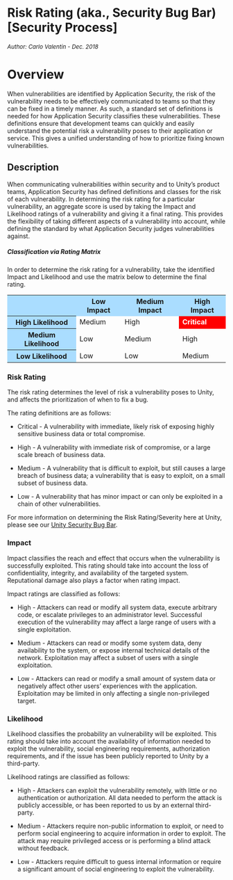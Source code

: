 # Risk Rating (aka., Security Bug Bar) [Security Process]
<font size="-1">_Author: Carlo Valentin - Dec. 2018_</font>

# Overview
When vulnerabilities are identified by Application Security, the risk of the vulnerability needs to be effectively communicated to teams so that they can be fixed in a timely manner. As such, a standard set of definitions is needed for how Application Security classifies these vulnerabilities. These definitions ensure that development teams can quickly and easily understand the potential risk a vulnerability poses to their application or service. This gives a unified understanding of how to prioritize fixing known vulnerabilities.

## Description
When communicating vulnerabilities within security and to Unity’s product teams, Application Security has defined definitions and classes for the risk of each vulnerability. In determining the risk rating for a particular vulnerability, an aggregate score is used by taking the Impact and Likelihood ratings of a vulnerability and giving it a final rating. This provides the flexibility of taking different aspects of a vulnerability into account, while defining the standard by what Application Security judges vulnerabilities against.

##### Classification via Rating Matrix
In order to determine the risk rating for a vulnerability, take the identified Impact and Likelihood and use the matrix below to determine the final rating.

<table>
<tr style="background-color:#aaddff">
<td></td><th>Low Impact</th><th>Medium Impact</th><th>High Impact</th></tr>
<tr>
<th style="background-color:#aaddff">High Likelihood</th>
<td>Medium</td><td>High</td><td style="background-color:red;color:white;font-weight:bold">Critical</td>
</tr>
<tr>
<th style="background-color:#aaddff">Medium Likelihood</th>
<td>Low</td><td>Medium</td><td>High</td>
</tr>
<tr>
<th style="background-color:#aaddff">Low Likelihood</th>
<td>Low</td><td>Low</td><td>Medium</td>
</tr>
</table>





### Risk Rating
The risk rating determines the level of risk a vulnerability poses to Unity, and affects the prioritization of when to fix a bug.

The rating definitions are as follows:

- Critical - A vulnerability with immediate, likely risk of exposing highly sensitive business data or total compromise.

- High - A vulnerability with immediate risk of compromise, or a large scale breach of business data.

- Medium - A vulnerability that is difficult to exploit, but still causes a large breach of business data; a vulnerability that is easy to exploit, on a small subset of business data.

- Low - A vulnerability that has minor impact or can only be exploited in a chain of other vulnerabilities.

For more information on determining the Risk Rating/Severity here at Unity, please see our [Unity Security Bug Bar](./Bug-Bar.md).

### Impact
Impact classifies the reach and effect that occurs when the vulnerability is successfully exploited. This rating should take into account the loss of confidentiality, integrity, and availability of the targeted system. Reputational damage also plays a factor when rating impact.

Impact ratings are classified as follows:

- High - Attackers can read or modify all system data, execute arbitrary code, or escalate privileges to an administrator level. Successful execution of the vulnerability may affect a large range of users with a single exploitation.

- Medium - Attackers can read or modify some system data, deny availability to the system, or expose internal technical details of the network. Exploitation may affect a subset of users with a single exploitation.

- Low - Attackers can read or modify a small amount of system data or negatively affect other users’ experiences with the application. Exploitation may be limited in only affecting a single non-privileged target.

### Likelihood
Likelihood classifies the probability an vulnerability will be exploited. This rating should take into account the availability of information needed to exploit the vulnerability, social engineering requirements, authorization requirements, and if the issue has been publicly reported to Unity by a third-party.

Likelihood ratings are classified as follows:

- High - Attackers can exploit the vulnerability remotely, with little or no authentication or authorization. All data needed to perform the attack is publicly accessible, or has been reported to us by an external third-party.

- Medium - Attackers require non-public information to exploit, or need to perform social engineering to acquire information in order to exploit. The attack may require privileged access or is performing a blind attack without feedback.

- Low - Attackers require difficult to guess internal information or require a significant amount of social engineering to exploit the vulnerability.
